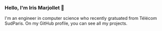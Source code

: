 ### Hello, I'm Iris Marjollet 👋
I'm an engineer in computer science who recently gratuated from Télécom SudParis. 
On my GitHub profile, you can see all my projects.

<!--
**Iris-Marjollet/Iris-Marjollet** is a ✨ _special_ ✨ repository because its `README.md` (this file) appears on your GitHub profile.

Here are some ideas to get you started:

- 🔭 I’m currently working on ...
- 🌱 I’m currently learning ...
- 👯 I’m looking to collaborate on ...
- 🤔 I’m looking for help with ...
- 💬 Ask me about ...
- 📫 How to reach me: ...
- 😄 Pronouns: ...
- ⚡ Fun fact: ...
-->
